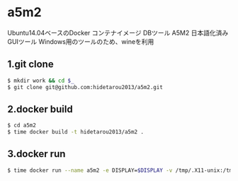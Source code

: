 # a5m2

Ubuntu14.04ベースのDocker コンテナイメージ
DBツール A5M2 
日本語化済み
GUIツール
Windows用のツールのため、wineを利用


## 1.git clone

```sh
$ mkdir work && cd $_
$ git clone git@github.com:hidetarou2013/a5m2.git
```

## 2.docker build

```sh
$ cd a5m2
$ time docker build -t hidetarou2013/a5m2 .
```

## 3.docker run

```sh
$ time docker run --name a5m2 -e DISPLAY=$DISPLAY -v /tmp/.X11-unix:/tmp/.X11-unix -d hidetarou2013/a5m2 
```



